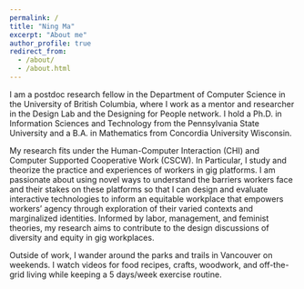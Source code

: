 ```yaml
---
permalink: /
title: "Ning Ma"
excerpt: "About me"
author_profile: true
redirect_from: 
  - /about/
  - /about.html
---
```


I am a postdoc research fellow in the Department of Computer Science in the University of British Columbia, where I work as a mentor and researcher in the Design Lab and the Designing for People network. I hold a Ph.D. in Information Sciences and Technology from the Pennsylvania State University and a B.A. in Mathematics from Concordia University Wisconsin. 

My research fits under the Human-Computer Interaction (CHI) and Computer Supported Cooperative Work (CSCW). In Particular, I study and theorize the practice and experiences of workers in gig platforms. I am passionate about using novel ways to understand the barriers workers face and their stakes on these platforms so that I can design and evaluate interactive technologies to inform an equitable workplace that empowers workers’ agency through exploration of their varied contexts and marginalized identities. Informed by labor, management, and feminist theories, my research aims to contribute to the design discussions of diversity and equity in gig workplaces. 

Outside of work, I wander around the parks and trails in Vancouver on weekends. I watch videos for food recipes, crafts, woodwork, and off-the-grid living while keeping a 5 days/week exercise routine.


